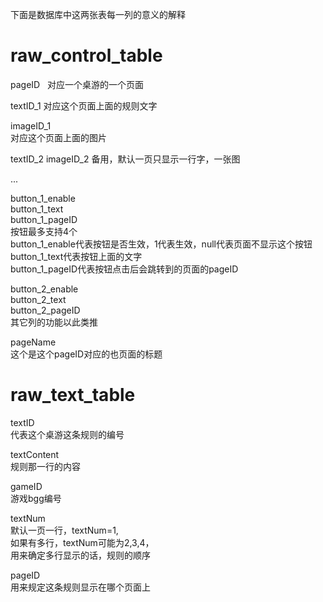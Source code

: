 
下面是数据库中这两张表每一列的意义的解释  
# raw_control_table  
pageID  
对应一个桌游的一个页面  

textID_1
对应这个页面上面的规则文字

imageID_1  
对应这个页面上面的图片

textID_2
imageID_2
备用，默认一页只显示一行字，一张图  

...

button_1_enable  
button_1_text  
button_1_pageID  
按钮最多支持4个  
button_1_enable代表按钮是否生效，1代表生效，null代表页面不显示这个按钮  
button_1_text代表按钮上面的文字  
button_1_pageID代表按钮点击后会跳转到的页面的pageID  

button_2_enable  
button_2_text  
button_2_pageID  
其它列的功能以此类推  

pageName  
这个是这个pageID对应的也页面的标题  

# raw_text_table  
textID  
代表这个桌游这条规则的编号  

textContent  
规则那一行的内容  

gameID  
游戏bgg编号  

textNum  
默认一页一行，textNum=1,  
如果有多行，textNum可能为2,3,4，  
用来确定多行显示的话，规则的顺序  

pageID  
用来规定这条规则显示在哪个页面上  
